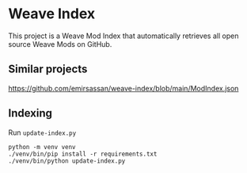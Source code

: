 # Weave Index

This project is a Weave Mod Index that automatically retrieves all open source Weave Mods on GitHub.

## Similar projects

https://github.com/emirsassan/weave-index/blob/main/ModIndex.json

## Indexing

Run `update-index.py`

```shell
python -m venv venv
./venv/bin/pip install -r requirements.txt
./venv/bin/python update-index.py
```